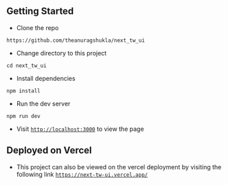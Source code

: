 ## Getting Started

- Clone the repo
```
https://github.com/theanuragshukla/next_tw_ui
```
- Change directory to this project
```
cd next_tw_ui
```
- Install dependencies
```
npm install
```
- Run the dev server
```
npm run dev
```
- Visit [`http://localhost:3000`](http://localhost:3000) to view the page


## Deployed on Vercel
- This project can also be viewed on the vercel deployment by visiting the following link
[`https://next-tw-ui.vercel.app/`](https://next-tw-ui.vercel.app/)
